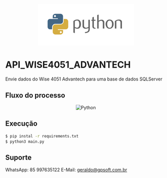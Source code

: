 <p align="center">
  <img src="./assets/python.png" width="300" alt="Python" /></a>
</p>

# API_WISE4051_ADVANTECH
Envie dados do Wise 4051 Advantech para uma base de dados SQLServer

## Fluxo do processo
<p align="center">
  <img src="./assets/fluxo.png" width="700" alt="Python" /></a>
</p>

## Execução
```bash
$ pip instal -r requirements.txt
$ python3 main.py
```

## Suporte
WhatsApp: 85 997635122
E-Mail: geraldo@gpsoft.com.br
